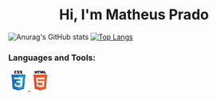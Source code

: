 <h1 align="center">Hi, I'm Matheus Prado</h1>

![Anurag's GitHub stats](https://github-readme-stats.vercel.app/api?username=opradomatheus&show_icons=true&theme=nightowl)
[![Top Langs](https://github-readme-stats.vercel.app/api/top-langs/?username=opradomaheus&langs_count=8)](https://github.com/opradomatheus/github-readme-stats)

<h3 align="left">Languages and Tools:</h3>
<p align="left"> <a href="https://www.w3schools.com/css/" target="_blank"> <img src="https://raw.githubusercontent.com/devicons/devicon/master/icons/css3/css3-original-wordmark.svg" alt="css3" width="40" height="40"/> </a> <a href="https://www.w3.org/html/" target="_blank"> <img src="https://raw.githubusercontent.com/devicons/devicon/master/icons/html5/html5-original-wordmark.svg" alt="html5" width="40" height="40"/> </a> </p>
